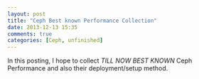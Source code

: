 ```yaml
---
layout: post
title: "Ceph Best known Performance Collection"
date: 2013-12-13 15:35
comments: true
categories: [Ceph, unfinished]
---
```

In this posting, I hope to collect  *TILL NOW BEST KNOWN*  Ceph Performance and also their deployment/setup method.
